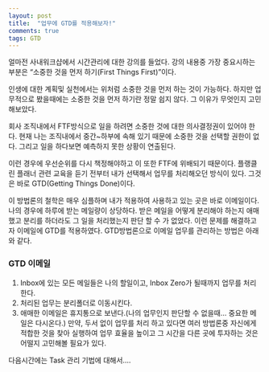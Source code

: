 ```yaml
---
layout: post
title:  "업무에 GTD를 적용해보자!"
comments: true
tags: GTD
---
```


얼마전 사내워크샵에서 시간관리에 대한 강의를 들었다. 강의 내용중 가장 중요시하는 부분은 “소중한 것을 먼저 하기(First Things First)”이다.

인생에 대한 계획및 실천에서는 위처럼 소중한 것을 먼저 하는 것이 가능하다. 하지만 업무적으로 봤을때에는 소중한 것을 먼저 하기란 정말 쉽지 않다. 그 이유가 무엇인지 고민 해보았다.

회사 조직내에서 FTF방식으로 일을 하려면 소중한 것에 대한 의사결정권이 있어야 한다. 현재 나는 조직내에서 중간~하부에 속해 있기 때문에 소중한 것을 선택할 권한이 없다. 그리고 일을 하다보면 예측하지 못한 상황이 연출된다.

이런 경우에 우선순위를 다시 책정해야하고 이 또한 FTF에 위배되기 때문이다. 플랭클린 플래너 관련 교육을 듣기 전부터 내가 선택해서 업무를 처리해오던 방식이 있다. 그것은 바로 GTD(Getting Things Done)이다.

이 방법론의 철학은 매우 심플하며 내가 적용하여 사용하고 있는 곳은 바로 이메일이다. 나의 경우에 하루에 받는 메일량이 상당하다. 받은 메일을 어떻게 분리해야 하는지 애매했고 분리를 하더라도 그 일을 처리했는지 판단 할 수 가 없었다. 이런 문제를 해결하고자 이메일에 GTD를 적용하였다. GTD방법론으로 이메일 업무를 관리하는 방법은 아래와 같다.

### GTD 이메일
1. Inbox에 있는 모든 메일들은 나의 할일이고, Inbox Zero가 될때까지 업무를 처리한다.
2. 처리된 업무는 분리폴더로 이동시킨다.
3. 애매한 이메일은 휴지통으로 보낸다.(나의 업무인지 판단할 수 없을때… 중요한 메일은 다시온다.) 만약, 두서 없이 업무를 처리 하고 있다면 여러 방법론중 자신에게 적합한 것을 찾아 실행하여 업무 효율을 높이고 그 시간을 다른 곳에 투자하는 것은 어떨지 고민해볼 필요가 있다.

다음시간에는 Task 관리 기법에 대해서….
